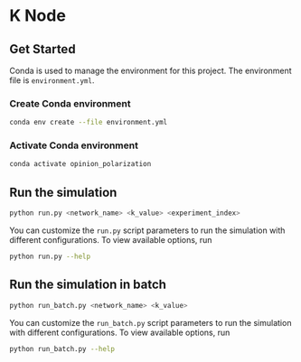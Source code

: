 # K Node

## Get Started

Conda is used to manage the environment for this project. The environment file is `environment.yml`.

### Create Conda environment

```bash
conda env create --file environment.yml
```

### Activate Conda environment

```bash
conda activate opinion_polarization
```

## Run the simulation

```bash
python run.py <network_name> <k_value> <experiment_index>
```

You can customize the `run.py` script parameters to run the simulation with different configurations. To view available options, run

```bash
python run.py --help
```

## Run the simulation in batch

```bash
python run_batch.py <network_name> <k_value>
```

You can customize the `run_batch.py` script parameters to run the simulation with different configurations. To view available options, run

```bash
python run_batch.py --help
```
